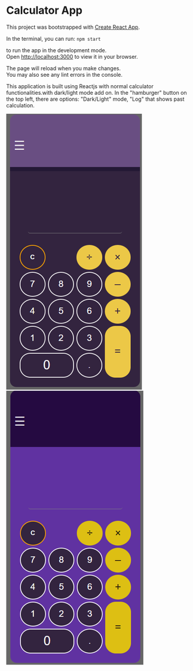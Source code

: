 # Calculator App

This project was bootstrapped with [Create React App](https://github.com/facebook/create-react-app).

In the terminal, you can run:
`npm start`

to run the app in the development mode.\
Open [http://localhost:3000](http://localhost:3000) to view it in your browser.

The page will reload when you make changes.\
You may also see any lint errors in the console.

This application is built using Reactjs with normal calculator functionalities.with dark/light mode add on.
In the "hamburger" button on the top left, there are options: "Dark/Light" mode, "Log" that shows past calculation.

![Alt text](img/dark.png?raw=true "darkmode")
![Alt text](img/light.png?raw=true "darkmode")
